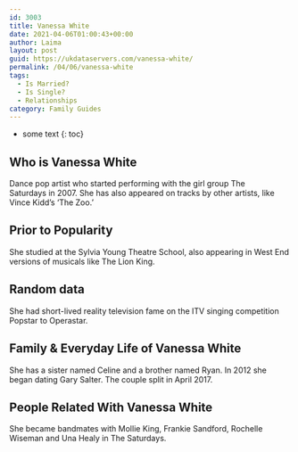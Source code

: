 ```yaml
---
id: 3003
title: Vanessa White
date: 2021-04-06T01:00:43+00:00
author: Laima
layout: post
guid: https://ukdataservers.com/vanessa-white/
permalink: /04/06/vanessa-white
tags:
  - Is Married?
  - Is Single?
  - Relationships
category: Family Guides
---
```


* some text
{: toc}


## Who is Vanessa White
                  
                  
                  
Dance pop artist who started performing with the girl group The Saturdays in 2007. She has also appeared on tracks by other artists, like Vince Kidd&#8217;s &#8216;The Zoo.&#8217;
                  
              
            
              
            
                
                
                
## Prior to Popularity
                  
                  
                  
She studied at the Sylvia Young Theatre School, also appearing in West End versions of musicals like The Lion King.
                  
              
            
              
            
                
                
                
## Random data
                  
                  
                  
She had short-lived reality television fame on the ITV singing competition Popstar to Operastar.
                  
              
            
              
            
                
                
                
## Family & Everyday Life of Vanessa White
                  
                  
                  
She has a sister named Celine and a brother named Ryan. In 2012 she began dating Gary Salter. The couple split in April 2017.
                  
              
            
              
            
                
                
                
## People Related With Vanessa White
                  
                  
                  
She became bandmates with Mollie King, Frankie Sandford, Rochelle Wiseman and Una Healy in The Saturdays.
                  
              
            
              
            
                
              
            
              
              
            
            
              
            
          
          
          